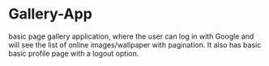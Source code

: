 # Gallery-App
 basic page gallery application, where the user can log in with Google and will see the list of online images/wallpaper with pagination. It also has basic basic profile page with a logout option.
